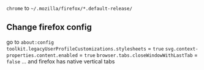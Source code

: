 `chrome` to `~/.mozilla/firefox/*.default-release/`

## Change firefox config
go to `about:config`\
`toolkit.legacyUserProfileCustomizations.stylesheets` = `true`
`svg.context-properties.content.enabled` = `true`
`browser.tabs.closeWindowWithLastTab` = `false`
... and firefox has native vertical tabs